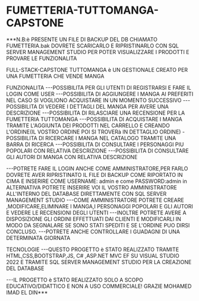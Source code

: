 # FUMETTERIA-TUTTOMANGA-CAPSTONE
***N.B:è PRESENTE UN FILE DI BACKUP DEL DB CHIAMATO FUMETTERIA.bak DOVRETE SCARICARLO E RIPRISTINARLO CON SQL SERVER MANAGEMENT STUDIO PER POTER VISUALIZZARE I PRODOTTI E PROVARE LE FUNZIONALITA

FULL-STACK-CAPSTONE
TUTTOMANGA è UN GESTIONALE CREATO PER UNA FUMETTERIA CHE VENDE MANGA

FUNZIONALITA
---POSSIBILITA PER GLI UTENTI DI REGISTRARSI E FARE IL LOGIN COME USER
---POSSIBILITA DI AGGIUNGERE I MANGA AI PREFERITI NEL CASO SI VOGLIONO ACQUISTARE IN UN MOMENTO SUCCESSIVO
---POSSIBILITA DI VEDERE I DETTAGLI DEL MANGA PER AVERE UNA DESCRIZIONE 
---POSSIBILITA DI RILASCIARE UNA RECENSIONE PER LA FUMETTERIA TUTTOMANGA
---POSSIBILITA DI ACQUISTARE I MANGA TRAMITE L'AGGIUNTA DEI PRODOTTI NEL CARRELLO E CREANDO L'ORDINE(IL VOSTRO ORDINE POI SI TROVERà IN DETTAGLIO ORDINE)
-POSSIBILITA DI RICERCARE I MANGA NEL CATALOGO TRAMITE UNA BARRA DI RICERCA
---POSSIBILITA DI CONSULTARE I PERSONAGGI PIU POPOLARI CON RELATIVA DESCRIZIONE
---POSSIBILITA DI CONSULTARE GLI AUTORI DI MANGA CON RELATIVA DESCRIZIONE

---POTRETE FARE IL LOGIN ANCHE COME AMMINISTRATORE,PER FARLO DOVRETE AVER RIPRISTINATO IL FILE DI BACKUP COME RIPORTATO IN CIMA E INSERIRE COME USERNAME: admin e come  PASSWORD:admin
in ALTERNATIVA POTRETE INSERIRE VOI IL VOSTRO AMMINISTRATORE ALL'INTERNO DEL DATABASE DIRETTAMENTE CON SQL SERVER MANAGEMENT STUDIO
---COME AMMINISTRATORE POTRETE CREARE ,MODIFICARE,ELIMINARE I MANGA,I PERSONAGGI POPOLARI E GLI AUTORI E VEDERE LE RECENSIONI DEGLI UTENTI
---INOLTRE POTRETE AVERE A DISPOSIZIONE GLI ORDINI EFFETTUATI DAI CLIENTI E MODIFICARLI IN MODO DA SEGNALARE SE SONO STATI SPEDITI E SE L'ORDINE PUO DIRSI CONCLUSO.
---POTRETE ANCHE CONTROLLARE I GUADAGNI DI UNA DETERMINATA GIORNATA

TECNOLOGIE
---QUESTO PROGETTO è STATO REALIZZATO TRAMITE HTML,CSS,BOOTSTRAP,JS, C# ,ASP.NET MVC EF SU VISUAL STUDIO 2022 E TRAMITE SQL SERVER MANAGEMENT STUDIO PER LA CREAZIONE DEL DATABASE

---IL PROGETTO è STATO REALIZZATO SOLO A SCOPO EDUCATIVO/DIDATTICO E NON A USO COMMERCIALE!
GRAZIE
MOHAMED IMAD EL DIN***


